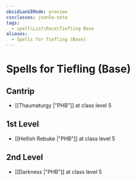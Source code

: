 ```yaml
---
obsidianUIMode: preview
cssclasses: json5e-note
tags:
  - spell\List\Race\Tiefling Base
aliases:
  - Spells for Tiefling (Base)
---
```

# Spells for Tiefling (Base)

## Cantrip

- [[Thaumaturgy \|"PHB"]] at class level 5

## 1st Level

- [[Hellish Rebuke \|"PHB"]] at class level 5

## 2nd Level

- [[Darkness \|"PHB"]] at class level 5
